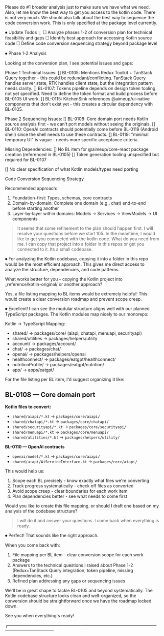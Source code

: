 Please do #1 broader analysis just to make sure we have what we need.  Also, let me know the best way to get you access to the
kotlin code.  There is not very much.  We should also talk about the best way to sequence the code conversion work.  This is only
specified at the package level currently.

⏺ Update Todos
⎿  ☐ Analyze phases 1-2 of conversion plan for technical feasibility and gaps
☐ Identify best approach for accessing Kotlin source code
☐ Define code conversion sequencing strategy beyond package level

⏺ Phase 1-2 Analysis

Looking at the conversion plan, I see potential issues and gaps:

Phase 1 Technical Issues:
[] BL-0105: Mentions Redux Toolkit + TanStack Query together - this could be redundant/conflicting. TanStack Query handles server
  state, RTK handles client state, but the integration pattern needs clarity.
[] BL-0107: Tokens pipeline depends on design token tooling not yet specified. Need to define the token format and build process
  before BL-0105 UI work.
[] BL-0115: KitchenSink references @aimeup/ui-native components that don't exist yet - this creates a circular dependency with
  BL-0105.

Phase 2 Sequencing Issues:
[] BL-0108: Core domain port needs Kotlin source analysis first - we can't port models without seeing the originals.
[] BL-0110: OpenAI contracts should potentially come before BL-0119 (Android shell) since the shell needs to use these contracts.
[] BL-0119: "minimal temporary UI" is vague - needs more specific acceptance criteria.

Missing Dependencies:
[] No BL item for @aimeup/core-react package creation (referenced in BL-0105)
[] Token generation tooling unspecified but required for BL-0107


[] No clear specification of what Kotlin models/types need porting




Code Conversion Sequencing Strategy

Recommended approach:
1. Foundation-first: Types, schemas, core contracts
2. Domain-by-domain: Complete one domain (e.g., chat) end-to-end before starting another
3. Layer-by-layer within domains: Models → Services → ViewModels → UI components



> It seems that some refinement to the plan should happen first.  I will resolve your questions before we start 105. In the meantime,
I would like to get you connected with the kotlin code.  What do you need from me.  I can copy that project into a folder in this
repos or get you connected to it.  Its a small codebase.

⏺ For analyzing the Kotlin codebase, copying it into a folder in this repo would be the most efficient approach. This gives me direct
access to analyze the structure, dependencies, and code patterns.


What works better for you - copying the Kotlin project into _reference/kotlin-original/ or another approach?

Yes, a file listing mapping to BL items would be extremely helpful! This would create a clear conversion roadmap and prevent scope
creep.


⏺ Excellent! I can see the modular structure aligns well with our planned TypeScript packages. The Kotlin modules map nicely to our
monorepo:

Kotlin → TypeScript Mapping:
- shared/ → packages/core/ (aiapi, chatapi, menuapi, securityapi)
- shared/utilities → packages/helpers/utility
- account/ → packages/account/
- chat/ → packages/chat/
- openai/ → packages/helpers/openai
- healthconnect/ → packages/eatgpt/healthconnect/
- nutritionProfile/ → packages/eatgpt/nutrition/
- app/ → apps/eatgpt/

For the file listing per BL item, I'd suggest organizing it like:

## BL-0108 — Core domain port
**Kotlin files to convert:**
- `shared/aiapi/*.kt` → `packages/core/aiapi/`
- `shared/chatapi/*.kt` → `packages/core/chatapi/`
- `shared/securityapi/*.kt` → `packages/core/securityapi/`
- `shared/menuapi/*.kt` → `packages/core/menuapi/`
- `shared/utilities/*.kt` → `packages/helpers/utility/`

**BL-0110 — OpenAI contracts**
- `openai/model/*.kt` → `packages/core/aiapi/`
- `shared/aiapi/AiServiceInterface.kt` → `packages/core/aiapi/`

This would help us:
1. Scope each BL precisely - know exactly what files we're converting
2. Track progress systematically - check off files as converted
3. Avoid scope creep - clear boundaries for each work item
4. Plan dependencies better - see what needs to come first

Would you like to create this file mapping, or should I draft one based on my analysis of the codebase structure?

> I will do it and answer your questions.  I come back when everything is ready.

⏺ Perfect! That sounds like the right approach.

When you come back with:
1. File mapping per BL item - clear conversion scope for each work package
2. Answers to the technical questions I raised about Phase 1-2 (Redux+TanStack Query integration, token pipeline, missing
   dependencies, etc.)
3. Refined plan addressing any gaps or sequencing issues

We'll be in great shape to tackle BL-0105 and beyond systematically. The Kotlin codebase structure looks clean and well-organized,
so the conversion should be straightforward once we have the roadmap locked down.

See you when everything's ready!

╭─────────────────────────────────────────────────────────────────
